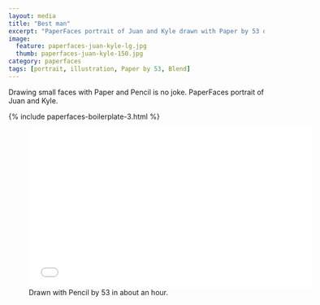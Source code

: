 ```yaml
---
layout: media
title: "Best man"
excerpt: "PaperFaces portrait of Juan and Kyle drawn with Paper by 53 on an iPad."
image: 
  feature: paperfaces-juan-kyle-lg.jpg
  thumb: paperfaces-juan-kyle-150.jpg
category: paperfaces
tags: [portrait, illustration, Paper by 53, Blend]
---
```


Drawing small faces with Paper and Pencil is no joke. PaperFaces portrait of Juan and Kyle.

{% include paperfaces-boilerplate-3.html %}

<figure>
	<iframe width="560" height="315" src="//www.youtube.com/embed/LnoRZarcrjc" frameborder="0"> </iframe>
	<figcaption>Drawn with Pencil by 53 in about an hour.</figcaption>
</figure>